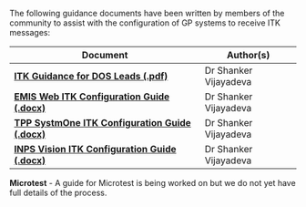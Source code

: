 The following guidance documents have been written by members of the community to assist with the configuration of GP systems to receive ITK messages:

| Document | Author(s) |
| ------------ | ------------- |
| **[ITK Guidance for DOS Leads (.pdf)](../files/DOSLeadGuideSettingUpNHS111MessagingtoPractices25092015.pdf)** | Dr Shanker Vijayadeva |
| **[EMIS Web ITK Configuration Guide (.docx)](../files/NHS111MessagingtoEMISWebPractices25092015.docx)** | Dr Shanker Vijayadeva  |
| **[TPP SystmOne ITK Configuration Guide (.docx)](../files/NHS111MessagingtoSystmOnePractices25092015.docx)** | Dr Shanker Vijayadeva  |
| **[INPS Vision ITK Configuration Guide (.docx)](../files/NHS111MessagingtoINPSVisionPractices25092015.docx)** | Dr Shanker Vijayadeva |

**Microtest** - A guide for Microtest is being worked on but we do not yet have full details of the process.
